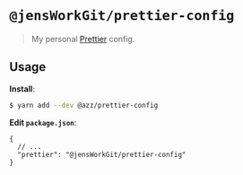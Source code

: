 # `@jensWorkGit/prettier-config`

> My personal [Prettier](https://prettier.io) config.

## Usage

**Install**:

```bash
$ yarn add --dev @azz/prettier-config
```

**Edit `package.json`**:

```jsonc
{
  // ...
  "prettier": "@jensWorkGit/prettier-config"
}
```
